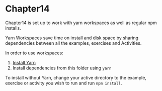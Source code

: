 # Chapter14

Chapter14 is set up to work with yarn workspaces as well as regular npm installs.

Yarn Workspaces save time on install and disk space by sharing dependencies between all the examples, exercises and Activities.

In order to use workspaces:
1. [Install Yarn](https://yarnpkg.com/lang/en/docs/install/)
2. Install dependencies from this folder using `yarn`

To install without Yarn, change your active directory to the example, exercise or activity you wish to run and run `npm install`. 

